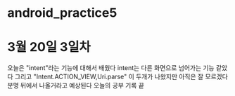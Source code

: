 # android_practice5
# 3월 20일 3일차
오늘은 "intent"라는 기능에 대해서 배웠다 intent는 다른 화면으로 넘어가는 기능 같았다 그리고 "Intent.ACTION_VIEW,Uri.parse" 이 두개가 나왔지만 아직은 잘 모르겠다 분명 뒤에서 나올거라고 예상된다
오늘의 공부 기록 끝
